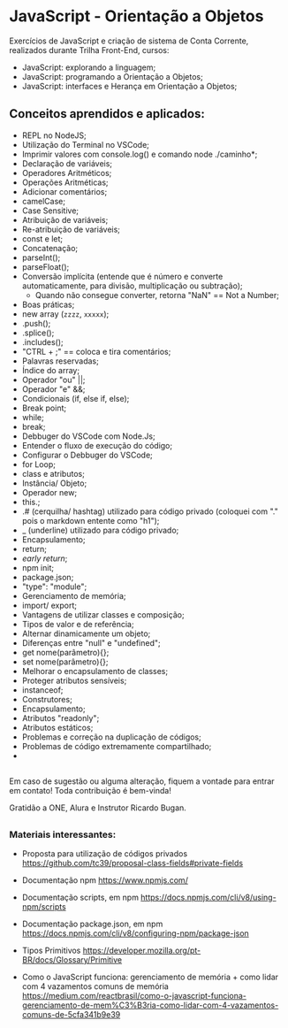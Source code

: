 # JavaScript - Orientação a Objetos

Exercícios de JavaScript e criação de sistema de Conta Corrente, realizados durante Trilha Front-End, cursos:
- JavaScript: explorando a linguagem;
- JavaScript: programando a Orientação a Objetos;
- JavaScript: interfaces e Herança em Orientação a Objetos;

##

## Conceitos aprendidos e aplicados:

- REPL no NodeJS;
- Utilização do Terminal no VSCode;
- Imprimir valores com console.log() e comando node ./caminho*;
- Declaração de variáveis;
- Operadores Aritméticos;
- Operações Aritméticas;
- Adicionar comentários;
- camelCase;
- Case Sensitive;
- Atribuição de variáveis;
- Re-atribuição de variáveis;
- const e let;
- Concatenação;
- parseInt();
- parseFloat();
- Conversão implícita (entende que é número e converte automaticamente, para divisão, multiplicação ou subtração);
  - Quando não consegue converter, retorna "NaN" == Not a Number;
- Boas práticas;
- new array (`zzzz`, `xxxxx`);
- .push();
- .splice();
- .includes();
- "CTRL + ;" == coloca e tira comentários;
- Palavras reservadas;
- Índice do array;
- Operador "ou" ||;
- Operador "e" &&;
- Condicionais (if, else if, else);
- Break point;
- while;
- break;
- Debbuger do VSCode com Node.Js;
- Entender o fluxo de execução do código;
- Configurar o Debbuger do VSCode;
- for Loop;
- class e atributos;
- Instância/ Objeto;
- Operador new;
- this.;
- .# (cerquilha/ hashtag) utilizado para código privado (coloquei com "." pois o markdown entente como "h1");
- _ (underline) utilizado para código privado;
- Encapsulamento;
- return;
- *early return*;
- npm init;
- package.json;
- "type": "module";
- Gerenciamento de memória;
- import/ export;
- Vantagens de utilizar classes e composição;
- Tipos de valor e de referência;
- Alternar dinamicamente um objeto;
- Diferenças entre "null" e "undefined";
- get nome(parâmetro){};
- set nome(parâmetro){};
- Melhorar o encapsulamento de classes;
- Proteger atributos sensíveis;
- instanceof;
- Construtores;
- Encapsulamento;
- Atributos "readonly";
- Atributos estáticos;
- Problemas e correção na duplicação de códigos;
- Problemas de código extremamente compartilhado;
- 


##

Em caso de sugestão ou alguma alteração, fiquem a vontade para entrar em contato! Toda contribuição é bem-vinda!

Gratidão a ONE, Alura e Instrutor Ricardo Bugan.

##

### Materiais interessantes:

- Proposta para utilização de códigos privados
https://github.com/tc39/proposal-class-fields#private-fields


- Documentação npm
https://www.npmjs.com/


- Documentação scripts, em npm
https://docs.npmjs.com/cli/v8/using-npm/scripts


- Documentação package.json, em npm
https://docs.npmjs.com/cli/v8/configuring-npm/package-json


- Tipos Primitivos
https://developer.mozilla.org/pt-BR/docs/Glossary/Primitive


- Como o JavaScript funciona: gerenciamento de memória + como lidar com 4 vazamentos comuns de memória
https://medium.com/reactbrasil/como-o-javascript-funciona-gerenciamento-de-mem%C3%B3ria-como-lidar-com-4-vazamentos-comuns-de-5cfa341b9e39

